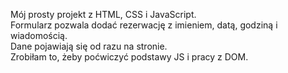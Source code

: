 Mój prosty projekt z HTML, CSS i JavaScript.  
Formularz pozwala dodać rezerwację z imieniem, datą, godziną i wiadomością.  
Dane pojawiają się od razu na stronie.  
Zrobiłam to, żeby poćwiczyć podstawy JS i pracy z DOM.
